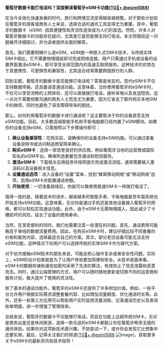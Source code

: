 **葡萄牙数据卡能打电话吗？深度解读葡萄牙eSIM卡功能[[TG💪+ @esim1088](https://t.me/s/esim1088)]**

在当今全球化快速发展的时代，旅行和跨境交流变得越来越频繁。对于那些计划前往葡萄牙的游客或商务人士来说，选择合适的通讯工具显得尤为重要。其中，葡萄牙的数据卡（eSIM）因其便捷性和灵活性逐渐成为人们的首选。然而，许多人对葡萄牙数据卡的功能存在疑问，尤其是它是否能够支持打电话。本文将围绕这一问题展开详细探讨，并为读者提供全面的解答。

首先，我们需要明确什么是eSIM。eSIM是一种嵌入式SIM卡技术，与传统实体SIM卡相比，它不需要物理插拔即可完成网络连接。用户只需通过手机或设备的设置界面激活eSIM卡，即可享受全球范围内的高速互联网服务。这种技术的优势在于其便携性、可更换性和兼容性，尤其适合经常需要跨国旅行的人群。

回到主题，葡萄牙的数据卡是否能够打电话呢？答案是肯定的。现代eSIM卡不仅支持数据传输，还具备语音通话功能。这意味着，当你使用葡萄牙的eSIM卡时，不仅可以享受流畅的上网体验，还可以直接拨打电话，接听来电以及发送短信。这一点对于需要频繁沟通的商务人士而言尤为重要，因为它省去了额外购买本地SIM卡的麻烦，同时也避免了语言障碍带来的困扰。

那么，如何利用葡萄牙的数据卡进行通话呢？这主要取决于你的设备是否支持eSIM功能。目前，大多数高端智能手机和平板电脑都已经内置了eSIM模块。如果你的设备支持eSIM，只需按照以下步骤操作即可：

1. **确认设备兼容性**：在购买前，请确保你的设备支持eSIM功能。可以通过查看设备说明书或访问制造商官网来确认。
2. **购买eSIM卡**：选择一家信誉良好的供应商，例如葡萄牙当地的运营商或国际知名的eSIM平台。确保所选套餐包含通话和短信服务。
3. **激活eSIM卡**：下载相关应用程序并按照提示完成激活流程。通常需要输入激活码以及设备相关信息。
4. **设置通话选项**：进入设备的“设置”菜单，找到“蜂窝移动网络”或“移动网络”选项，启用eSIM卡并配置通话参数。
5. **开始使用**：一切准备就绪后，你就可以像使用普通SIM卡一样拨打电话了。

值得一提的是，随着技术的进步，越来越多的智能手表、平板电脑甚至车载系统也开始支持eSIM功能。这意味着，无论你是通过手机还是其他设备接入葡萄牙的网络，都可以轻松实现通话功能。此外，由于eSIM卡无需物理插入，因此减少了卡槽损坏的风险，延长了设备的使用寿命。

当然，在享受便利的同时，我们也需要注意一些潜在的问题。首先，通话费用可能略高于单纯的数据流量费用。因此，在购买eSIM卡时，建议仔细比较不同套餐的价格和服务内容，选择最适合自己的方案。其次，部分老旧设备可能无法支持eSIM功能，这种情况下的用户可以选择传统的实体SIM卡作为替代方案。

对于初次接触eSIM技术的朋友来说，可能会担心操作复杂或者安全性问题。实际上，eSIM的设计初衷就是为了让用户体验更加简便和安全。从技术层面来看，eSIM卡的数据存储和通信加密均采用了先进的算法，有效防止了信息泄露和恶意攻击。同时，通过云端管理的方式，用户可以随时随地更新或切换不同的运营商和服务计划，极大提升了使用的灵活性。

除了基本的通话功能外，葡萄牙的eSIM卡还提供了许多附加价值。例如，一些平台允许用户根据实际需求调整套餐内容，比如增加流量额度、优化通话时长等。此外，还有一些第三方应用可以帮助用户实时监控流量消耗、记录通话历史以及查询账单明细，进一步增强了管理效率。

总结来说，葡萄牙的数据卡不仅能够打电话，而且在功能上远超传统SIM卡。无论是商务出差还是休闲旅游，选择一款合适的eSIM卡都能让你在葡萄牙畅享无缝的通讯体验。如果你对这项新技术感兴趣，不妨尝试一下，或许你会发现它比想象中还要实用。最后，记得关注我们的频道[[TG💪+ @esim1088](https://t.me/s/esim1088) ![Image](https://i.postimg.cc/4NQfJmqS/Snipaste-2025-05-13-00-14-12.png)]，获取更多关于eSIM卡的最新资讯和技术指导！